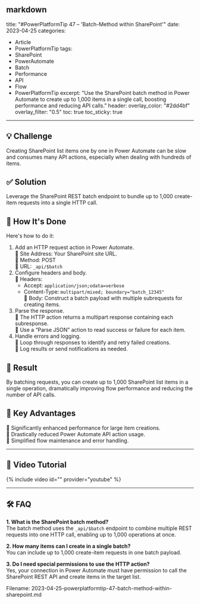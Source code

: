 markdown
---
title: "#PowerPlatformTip 47 – 'Batch-Method within SharePoint'"
date: 2023-04-25
categories:
  - Article
  - PowerPlatformTip
tags:
  - SharePoint
  - PowerAutomate
  - Batch
  - Performance
  - API
  - Flow
  - PowerPlatformTip
excerpt: "Use the SharePoint batch method in Power Automate to create up to 1,000 items in a single call, boosting performance and reducing API calls."
header:
  overlay_color: "#2dd4bf"
  overlay_filter: "0.5"
toc: true
toc_sticky: true
---

## 💡 Challenge
Creating SharePoint list items one by one in Power Automate can be slow and consumes many API actions, especially when dealing with hundreds of items.

## ✅ Solution
Leverage the SharePoint REST batch endpoint to bundle up to 1,000 create-item requests into a single HTTP call.

## 🔧 How It's Done
Here's how to do it:
1. Add an HTTP request action in Power Automate.  
   🔸 Site Address: Your SharePoint site URL.  
   🔸 Method: POST  
   🔸 URL: `_api/$batch`  
2. Configure headers and body.  
   🔸 Headers:  
     - Accept: `application/json;odata=verbose`  
     - Content-Type: `multipart/mixed; boundary="batch_12345"`  
   🔸 Body: Construct a batch payload with multiple subrequests for creating items.  
3. Parse the response.  
   🔸 The HTTP action returns a multipart response containing each subresponse.  
   🔸 Use a “Parse JSON” action to read success or failure for each item.  
4. Handle errors and logging.  
   🔸 Loop through responses to identify and retry failed creations.  
   🔸 Log results or send notifications as needed.

## 🎉 Result
By batching requests, you can create up to 1,000 SharePoint list items in a single operation, dramatically improving flow performance and reducing the number of API calls.

## 🌟 Key Advantages
🔸 Significantly enhanced performance for large item creations.  
🔸 Drastically reduced Power Automate API action usage.  
🔸 Simplified flow maintenance and error handling.

---

## 🎥 Video Tutorial
{% include video id="" provider="youtube" %}

---

## 🛠️ FAQ
**1. What is the SharePoint batch method?**  
The batch method uses the `_api/$batch` endpoint to combine multiple REST requests into one HTTP call, enabling up to 1,000 operations at once.

**2. How many items can I create in a single batch?**  
You can include up to 1,000 create-item requests in one batch payload.

**3. Do I need special permissions to use the HTTP action?**  
Yes, your connection in Power Automate must have permission to call the SharePoint REST API and create items in the target list.


Filename: 2023-04-25-powerplatformtip-47-batch-method-within-sharepoint.md